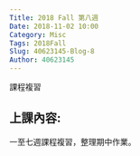 ```yaml
---
Title: 2018 Fall 第八週
Date: 2018-11-02 10:00
Category: Misc
Tags: 2018Fall
Slug: 40623145-Blog-8
Author: 40623145
---
```


課程複習

<!-- PELICAN_END_SUMMARY -->

上課內容:
----


一至七週課程複習，整理期中作業。

